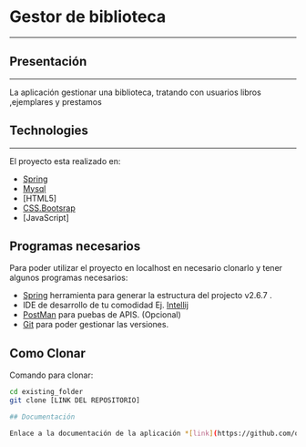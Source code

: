# Gestor de biblioteca
***

## Presentación
***
La aplicación gestionar una biblioteca, tratando con usuarios libros ,ejemplares y prestamos

## Technologies
***
El proyecto esta realizado en:
* [Spring](https://spring.io/)
* [Mysql](https://www.mysql.com/)
* [HTML5]
* [CSS.Bootsrap](https://getbootstrap.com/)
* [JavaScript]


## Programas necesarios

Para poder utilizar el proyecto en localhost en necesario clonarlo y tener algunos programas necesarios:

- [Spring](https://spring.io/tools) herramienta para generar la estructura del projecto v2.6.7 .
- IDE de desarrollo de tu comodidad Ej. [Intellij](https://www.jetbrains.com/es-es/idea/)
- [PostMan](https://www.postman.com/downloads/) para puebas de APIS. (Opcional)
- [Git](https://git-scm.com/downloads) para poder gestionar las versiones.

## Como Clonar

Comando para clonar:

```bash
cd existing_folder
git clone [LINK DEL REPOSITORIO]

## Documentación

Enlace a la documentación de la aplicación *[link](https://github.com/oasrcode/Restapi_Gestor_de_Biblioteca_SpringBoot/blob/master/Documentacion.pdf)

